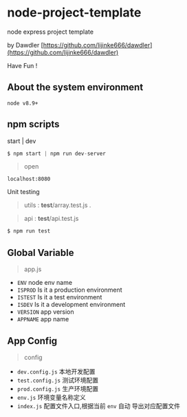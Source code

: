 # node-project-template
node express project template <br/>

by Dawdler [https://github.com/lijinke666/dawdler](https://github.com/lijinke666/dawdler) <br/>

Have Fun ! 

## About the system environment
```
node v8.9+
```

## npm scripts 
start | dev
```js
$ npm start | npm run dev-server 
``` 
> open

```
localhost:8080
```

Unit testing 
> utils :  __test__/array.test.js .

> api :  __test__/api.test.js

```js
$ npm run test
```


## Global Variable
> app.js

- `ENV`     node env name
- `ISPROD`  Is it a production environment
- `ISTEST`  Is it a test environment
- `ISDEV`   Is it a development environment
- `VERSION` app version
- `APPNAME` app name

## App Config
> config
- `dev.config.js`       本地开发配置
- `test.config.js`      测试环境配置
- `prod.config.js`      生产环境配置
- `env.js`              环境变量名称定义
- `index.js`            配置文件入口,根据当前 `env` 自动 导出对应配置文件



